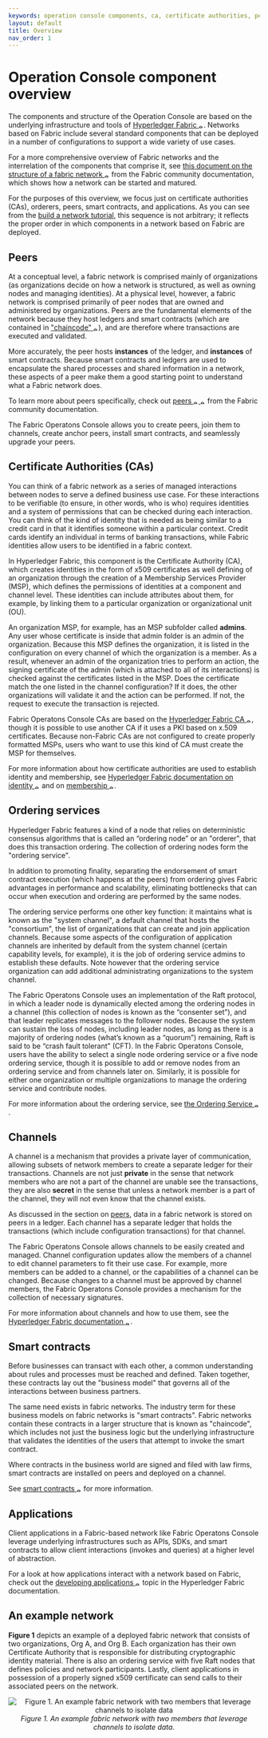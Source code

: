 ```yaml
---
keywords: operation console components, ca, certificate authorities, peer, ordering service, orderer, channel, smart contract, applications
layout: default
title: Overview
nav_order: 1
---
```


# Operation Console component overview

The components and structure of the Operation Console are based on the underlying infrastructure and tools of <a href="https://hyperledger-fabric.readthedocs.io/en/latest/" target="_blank">Hyperledger Fabric <img src="images/external.png" width="10" alt="external" valign="middle"></a>. Networks based on Fabric include several standard components that can be deployed in a number of configurations to support a wide variety of use cases.

For a more comprehensive overview of Fabric networks and the interrelation of the components that comprise it, see <a href="https://hyperledger-fabric.readthedocs.io/en/latest/network/network.html" target="_blank">this document on the structure of a fabric network <img src="images/external.png" width="10" alt="external" valign="middle"></a> from the Fabric community documentation, which shows how a network can be started and matured.

For the purposes of this overview, we focus just on certificate authorities (CAs), orderers, peers, smart contracts, and applications. As you can see from the [build a network tutorial](console-build-network), this sequence is not arbitrary; it reflects the proper order in which components in a network based on Fabric are deployed.

## Peers

At a conceptual level, a fabric network is comprised mainly of organizations (as organizations decide on how a network is structured, as well as owning nodes and managing identities). At a physical level, however, a fabric network is comprised primarily of peer nodes that are owned and administered by organizations. Peers are the fundamental elements of the network because they host ledgers and smart contracts (which are contained in <a href="https://hyperledger-fabric.readthedocs.io/en/latest/developapps/chaincodenamespace.html" target="_blank">"chaincode" <img src="images/external.png" width="10" alt="external" valign="middle"></a>), and are therefore where transactions are executed and validated.

More accurately, the peer hosts **instances** of the ledger, and **instances** of smart contracts. Because smart contracts and ledgers are used to encapsulate the shared processes and shared information in a network, these aspects of a peer make them a good starting point to understand what a Fabric network does.

To learn more about peers specifically, check out <a href="https://hyperledger-fabric.readthedocs.io/en/latest/peers/peers.html" target="_blank">peers <img src="images/external.png" width="10" alt="external" valign="middle"> <img src="images/external.png" width="10" alt="external" valign="middle"></a> from the Fabric community documentation.

The Fabric Operatons Console allows you to create peers, join them to channels, create anchor peers, install smart contracts, and seamlessly upgrade your peers.

## Certificate Authorities (CAs)

You can think of a fabric network as a series of managed interactions between nodes to serve a defined business use case. For these interactions to be verifiable (to ensure, in other words, who is who) requires identities and a system of permissions that can be checked during each interaction. You can think of the kind of identity that is needed as being similar to a credit card in that it identifies someone within a particular context. Credit cards identify an individual in terms of banking transactions, while Fabric identities allow users to be identified in a fabric context.

In Hyperledger Fabric, this component is the Certificate Authority (CA), which creates identities in the form of x509 certificates as well defining of an organization through the creation of a Membership Services Provider (MSP), which defines the permissions of identities at a component and channel level. These identities can include attributes about them, for example, by linking them to a particular organization or organizational unit (OU).

An organization MSP, for example, has an MSP subfolder called **admins**. Any user whose certificate is inside that admin folder is an admin of the organization. Because this MSP defines the organization, it is listed in the configuration on every channel of which the organization is a member. As a result, whenever an admin of the organization tries to perform an action, the signing certificate of the admin (which is attached to all of its interactions) is checked against the certificates listed in the MSP. Does the certificate match the one listed in the channel configuration? If it does, the other organizations will validate it and the action can be performed. If not, the request to execute the transaction is rejected.

Fabric Operatons Console CAs are based on the <a href="https://hyperledger-fabric-ca.readthedocs.io/en/release-1.4/" target="_blank">Hyperledger Fabric CA <img src="images/external.png" width="10" alt="external" valign="middle"></a>, though it is possible to use another CA if it uses a PKI based on x.509 certificates. Because non-Fabric CAs are not configured to create properly formatted MSPs, users who want to use this kind of CA must create the MSP for themselves.

For more information about how certificate authorities are used to establish identity and membership, see <a href="https://hyperledger-fabric.readthedocs.io/en/latest/identity/identity.html" target="_blank">Hyperledger Fabric documentation on identity <img src="images/external.png" width="10" alt="external" valign="middle"></a> and on <a href="https://hyperledger-fabric.readthedocs.io/en/latest/membership/membership.html" target="_blank">membership <img src="images/external.png" width="10" alt="external" valign="middle"></a>.

## Ordering services

Hyperledger Fabric features a kind of a node that relies on deterministic consensus algorithms that is called an “ordering node” or an "orderer", that does this transaction ordering. The collection of ordering nodes form the "ordering service".

In addition to promoting finality, separating the endorsement of smart contract execution (which happens at the peers) from ordering gives Fabric advantages in performance and scalability, eliminating bottlenecks that can occur when execution and ordering are performed by the same nodes.

The ordering service performs one other key function: it maintains what is known as the "system channel", a default channel that hosts the "consortium", the list of organizations that can create and join application channels. Because some aspects of the configuration of application channels are inherited by default from the system channel (certain capability levels, for example), it is the job of ordering service admins to establish these defaults. Note however that the ordering service organization can add additional administrating organizations to the system channel.

The Fabric Operatons Console uses an implementation of the Raft protocol, in which a leader node is dynamically elected among the ordering nodes in a channel (this collection of nodes is known as the “consenter set”), and that leader replicates messages to the follower nodes. Because the system can sustain the loss of nodes, including leader nodes, as long as there is a majority of ordering nodes (what’s known as a “quorum”) remaining, Raft is said to be “crash fault tolerant” (CFT). In the Fabric Operatons Console, users have the ability to select a single node ordering service or a five node ordering service, though it is possible to add or remove nodes from an ordering service and from channels later on. Similarly, it is possible for either one organization or multiple organizations to manage the ordering service and contribute nodes.

For more information about the ordering service, see <a href="https://hyperledger-fabric.readthedocs.io/en/latest/orderer/ordering_service.html" target="_blank">the Ordering Service <img src="images/external.png" width="10" alt="external" valign="middle"></a>.

## Channels

A channel is a mechanism that provides a private layer of communication, allowing subsets of network members to create a separate ledger for their transactions. Channels are not just **private** in the sense that network members who are not a part of the channel are unable see the transactions, they are also **secret** in the sense that unless a network member is a part of the channel, they will not even know that the channel exists.

As discussed in the section on [peers](#peers), data in a fabric network is stored on peers in a ledger. Each channel has a separate ledger that holds the transactions (which include configuration transactions) for that channel.

The Fabric Operatons Console allows channels to be easily created and managed. Channel configuration updates allow the members of a channel to edit channel parameters to fit their use case. For example, more members can be added to a channel, or the capabilities of a channel can be changed. Because changes to a channel must be approved by channel members, the Fabric Operatons Console provides a mechanism for the collection of necessary signatures.

For more information about channels and how to use them, see the <a href="https://hyperledger-fabric.readthedocs.io/en/latest/channels.html" target="_blank">Hyperledger Fabric documentation <img src="images/external.png" width="10" alt="external" valign="middle"></a>.

## Smart contracts

Before businesses can transact with each other, a common understanding about rules and processes must be reached and defined. Taken together, these contracts lay out the "business model" that governs all of the interactions between business partners.

The same need exists in fabric networks. The industry term for these business models on fabric networks is "smart contracts". Fabric networks contain these contracts in a larger structure that is known as "chaincode", which includes not just the business logic but the underlying infrastructure that validates the identities of the users that attempt to invoke the smart contract.

Where contracts in the business world are signed and filed with law firms, smart contracts are installed on peers and deployed on a channel.

See <a href="https://hyperledger-fabric.readthedocs.io/en/latest/smartcontract/smartcontract.html" target="_blank">smart contracts <img src="images/external.png" width="10" alt="external" valign="middle"></a> for more information.

## Applications

Client applications in a Fabric-based network like Fabric Operatons Console leverage underlying infrastructures such as APIs, SDKs, and smart contracts to allow client interactions (invokes and queries) at a higher level of abstraction.

For a look at how applications interact with a network based on Fabric, check out the <a href="https://hyperledger-fabric.readthedocs.io/en/latest/developapps/developing_applications.html" target="_blank">developing applications <img src="images/external.png" width="10" alt="external" valign="middle"></a> topic in the Hyperledger Fabric documentation.

## An example network

**Figure 1** depicts an example of a deployed fabric network that consists of two organizations, Org A, and Org B. Each organization has their own Certificate Authority that is responsible for distributing cryptographic identity material. There is also an ordering service with five Raft nodes that defines policies and network participants. Lastly, client applications in possession of a properly signed x509 certificate can send calls to their associated peers on the network.

<p style="text-align:center"><img src ="images/console_network_2-01.png" alt="Figure 1. An example fabric network with two members that leverage channels to isolate data" align="center"><br><em>Figure 1. An example fabric network with two members that leverage channels to isolate data.</em></p>
